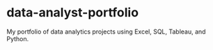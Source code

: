 # data-analyst-portfolio
My portfolio of data analytics projects using Excel, SQL, Tableau, and Python.
